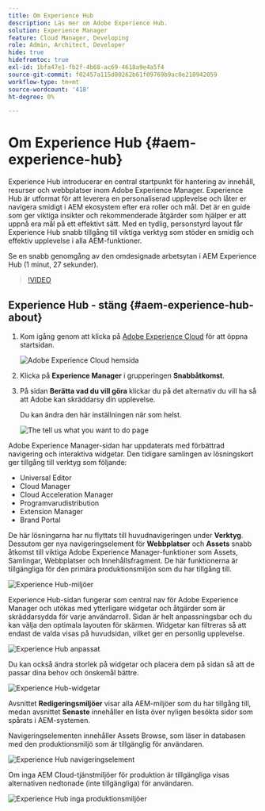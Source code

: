 ```yaml
---
title: Om Experience Hub
description: Läs mer om Adobe Experience Hub.
solution: Experience Manager
feature: Cloud Manager, Developing
role: Admin, Architect, Developer
hide: true
hidefromtoc: true
exl-id: 1bfa47e1-fb2f-4b68-ac69-4618a9e4a5f4
source-git-commit: f02457a115d00262b61f09769b9ac0e210942059
workflow-type: tm+mt
source-wordcount: '418'
ht-degree: 0%

---
```


# Om Experience Hub {#aem-experience-hub}

Experience Hub introducerar en central startpunkt för hantering av innehåll, resurser och webbplatser inom Adobe Experience Manager. Experience Hub är utformat för att leverera en personaliserad upplevelse och låter er navigera smidigt i AEM ekosystem efter era roller och mål. Det är en guide som ger viktiga insikter och rekommenderade åtgärder som hjälper er att uppnå era mål på ett effektivt sätt. Med en tydlig, personstyrd layout får Experience Hub snabb tillgång till viktiga verktyg som stöder en smidig och effektiv upplevelse i alla AEM-funktioner.

Se en snabb genomgång av den omdesignade arbetsytan i AEM Experience Hub (1 minut, 27 sekunder).

>[!VIDEO](https://video.tv.adobe.com/v/3463267?quality=12&learn=on)

<!--
Available as a private beta, Experience Hub offers an optimized experience focused on improving workflows, prioritizing goals, and delivering results. Opting in lets you influence Experience Hub's development by providing feedback that helps shape its future and enhances its value for the entire AEM community. -->

## Experience Hub - stäng {#aem-experience-hub-about}

1. Kom igång genom att klicka på [Adobe Experience Cloud](https://experience.adobe.com/#/@foundationinternal/home) för att öppna startsidan.

   ![Adobe Experience Cloud hemsida](/help/implementing/cloud-manager/assets/experience-cloud-experiencemanager.png)

1. Klicka på **Experience Manager** i grupperingen **Snabbåtkomst**.
1. På sidan **Berätta vad du vill göra** klickar du på det alternativ du vill ha så att Adobe kan skräddarsy din upplevelse.

   Du kan ändra den här inställningen när som helst.

   ![The tell us what you want to do page](/help/implementing/cloud-manager/assets/experience-cloud-tellus.png)

Adobe Experience Manager-sidan har uppdaterats med förbättrad navigering och interaktiva widgetar. Den tidigare samlingen av lösningskort ger tillgång till verktyg som följande:

* Universal Editor
* Cloud Manager
* Cloud Acceleration Manager
* Programvarudistribution
* Extension Manager
* Brand Portal

De här lösningarna har nu flyttats till huvudnavigeringen under **Verktyg**. Dessutom ger nya navigeringselement för **Webbplatser** och **Assets** snabb åtkomst till viktiga Adobe Experience Manager-funktioner som Assets, Samlingar, Webbplatser och Innehållsfragment. De här funktionerna är tillgängliga för den primära produktionsmiljön som du har tillgång till.

![Experience Hub-miljöer](/help/implementing/cloud-manager/assets/experience-hub-author-environments.png)

Experience Hub-sidan fungerar som central nav för Adobe Experience Manager och utökas med ytterligare widgetar och åtgärder som är skräddarsydda för varje användarroll. Sidan är helt anpassningsbar och du kan välja den optimala layouten för skärmen. Widgetar kan filtreras så att endast de valda visas på huvudsidan, vilket ger en personlig upplevelse.

![Experience Hub anpassat](/help/implementing/cloud-manager/assets/experience-hub-custom.png)

Du kan också ändra storlek på widgetar och placera dem på sidan så att de passar dina behov och önskemål bättre.

![Experience Hub-widgetar](/help/implementing/cloud-manager/assets/experience-hub-widgets.png)

Avsnittet **Redigeringsmiljöer** visar alla AEM-miljöer som du har tillgång till, medan avsnittet **Senaste** innehåller en lista över nyligen besökta sidor som spårats i AEM-systemen.

Navigeringselementen innehåller Assets Browse, som läser in databasen med den produktionsmiljö som är tillgänglig för användaren.

![Experience Hub navigeringselement](/help/implementing/cloud-manager/assets/experience-hub-navigation.png)

Om inga AEM Cloud-tjänstmiljöer för produktion är tillgängliga visas alternativen nedtonade (inte tillgängliga) för användaren.

![Experience Hub inga produktionsmiljöer](/help/implementing/cloud-manager/assets/experience-hub-no-prod-environs.png)



